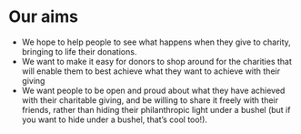 # Our aims

 - We hope to help people to see what happens when they give to charity, bringing to life their donations.
 - We want to make it easy for donors to shop around for the charities that will enable them to best achieve what they want to achieve with their giving
 - We want people to be open and proud about what they have achieved with their charitable giving, and be willing to share it freely with their friends, rather than hiding their philanthropic light under a bushel (but if you want to hide under a bushel, that’s cool too!).
